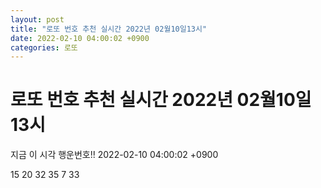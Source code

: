 ```yaml
---
layout: post
title: "로또 번호 추천 실시간 2022년 02월10일13시"
date: 2022-02-10 04:00:02 +0900
categories: 로또
---
```


# 로또 번호 추천 실시간 2022년 02월10일13시

지금 이 시각 행운번호!! 2022-02-10 04:00:02 +0900

 15  20  32  35  7  33 

